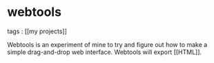 # webtools

tags
: [[my projects]]

Webtools is an experiment of mine to try and figure out how to make a simple drag-and-drop web interface. Webtools will export [[HTML]].

